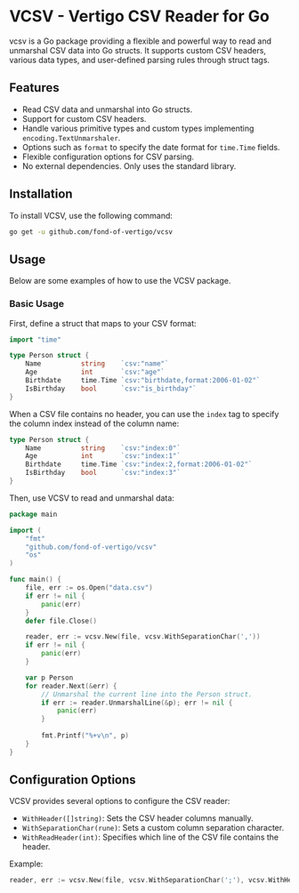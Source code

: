 # VCSV - Vertigo CSV Reader for Go

vcsv is a Go package providing a flexible and powerful way to read and 
unmarshal CSV data into Go structs. It supports custom CSV headers, various data 
types, and user-defined parsing rules through struct tags.

## Features

- Read CSV data and unmarshal into Go structs.
- Support for custom CSV headers.
- Handle various primitive types and custom types implementing `encoding.TextUnmarshaler`.
- Options such as `format` to specify the date format for `time.Time` fields.
- Flexible configuration options for CSV parsing.
- No external dependencies. Only uses the standard library.

## Installation

To install VCSV, use the following command:

```bash
go get -u github.com/fond-of-vertigo/vcsv
```

## Usage
Below are some examples of how to use the VCSV package.

### Basic Usage
First, define a struct that maps to your CSV format:

```go
import "time"

type Person struct {
    Name          string    `csv:"name"`
    Age           int       `csv:"age"`
    Birthdate     time.Time `csv:"birthdate,format:2006-01-02"`
    IsBirthday    bool      `csv:"is_birthday"`
}
```

When a CSV file contains no header, you can use the `index` tag to specify the
column index instead of the column name:
```go
type Person struct {
    Name          string    `csv:"index:0"`
    Age           int       `csv:"index:1"`
    Birthdate     time.Time `csv:"index:2,format:2006-01-02"`
    IsBirthday    bool      `csv:"index:3"`
}
```



Then, use VCSV to read and unmarshal data:

```go
package main

import (
	"fmt"
	"github.com/fond-of-vertigo/vcsv"
	"os"
)

func main() {
	file, err := os.Open("data.csv")
	if err != nil {
		panic(err)
	}
	defer file.Close()

	reader, err := vcsv.New(file, vcsv.WithSeparationChar(','))
	if err != nil {
		panic(err)
	}

	var p Person
	for reader.Next(&err) {
        // Unmarshal the current line into the Person struct.
		if err := reader.UnmarshalLine(&p); err != nil { 
			panic(err)
		}
        
		fmt.Printf("%+v\n", p)
	}
}
```

## Configuration Options
VCSV provides several options to configure the CSV reader:

- `WithHeader([]string)`: Sets the CSV header columns manually.
- `WithSeparationChar(rune)`: Sets a custom column separation character.
- `WithReadHeader(int)`: Specifies which line of the CSV file contains the header.

Example:
```go
reader, err := vcsv.New(file, vcsv.WithSeparationChar(';'), vcsv.WithHeader([]string{"Name", "Age", "Birthdate", "IsBirthday"}))
```